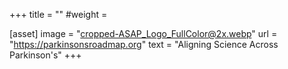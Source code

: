 +++
title = ""
#weight = 

[asset]
    image = "cropped-ASAP_Logo_FullColor@2x.webp"
    url = "https://parkinsonsroadmap.org"
    text = "Aligning Science Across Parkinson's"
+++
